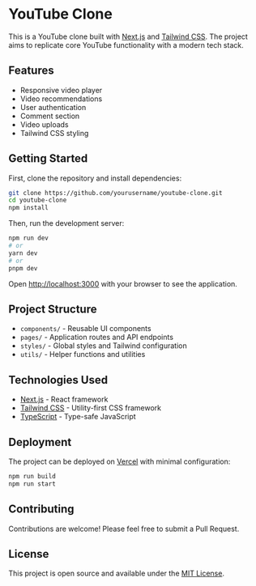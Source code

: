 # YouTube Clone

This is a YouTube clone built with [Next.js](https://nextjs.org) and [Tailwind CSS](https://tailwindcss.com). The project aims to replicate core YouTube functionality with a modern tech stack.

## Features

- Responsive video player
- Video recommendations
- User authentication
- Comment section
- Video uploads
- Tailwind CSS styling

## Getting Started

First, clone the repository and install dependencies:

```bash
git clone https://github.com/yourusername/youtube-clone.git
cd youtube-clone
npm install
```

Then, run the development server:

```bash
npm run dev
# or
yarn dev
# or
pnpm dev
```

Open [http://localhost:3000](http://localhost:3000) with your browser to see the application.

## Project Structure

- `components/` - Reusable UI components
- `pages/` - Application routes and API endpoints
- `styles/` - Global styles and Tailwind configuration
- `utils/` - Helper functions and utilities

## Technologies Used

- [Next.js](https://nextjs.org/) - React framework
- [Tailwind CSS](https://tailwindcss.com/) - Utility-first CSS framework
- [TypeScript](https://www.typescriptlang.org/) - Type-safe JavaScript

## Deployment

The project can be deployed on [Vercel](https://vercel.com/new) with minimal configuration:

```bash
npm run build
npm run start
```

## Contributing

Contributions are welcome! Please feel free to submit a Pull Request.

## License

This project is open source and available under the [MIT License](LICENSE).
